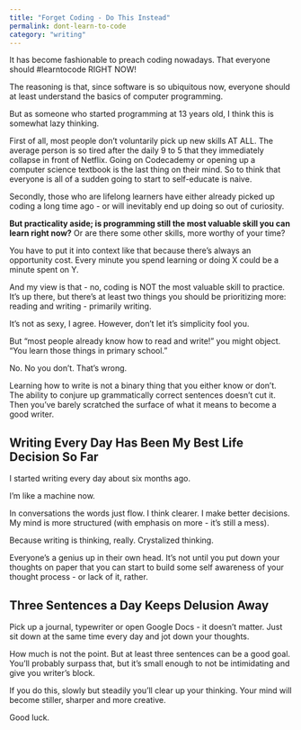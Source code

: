 ```yaml
---
title: "Forget Coding - Do This Instead"
permalink: dont-learn-to-code
category: "writing"
---
```


It has become fashionable to preach coding nowadays. That everyone should #learntocode RIGHT NOW!

The reasoning is that, since software is so ubiquitous now, everyone should at least understand the basics of computer programming.

But as someone who started programming at 13 years old, I think this is somewhat lazy thinking.

First of all, most people don’t voluntarily pick up new skills AT ALL. The average person is so tired after the daily 9 to 5 that they immediately collapse in front of Netflix. Going on Codecademy or opening up a computer science textbook is the last thing on their mind. So to think that everyone is all of a sudden going to start to self-educate is naive.

Secondly, those who are lifelong learners have either already picked up coding a long time ago - or will inevitably end up doing so out of curiosity.

**But practicality aside; is programming still the most valuable skill you can learn right now?** Or are there some other skills, more worthy of your time?

You have to put it into context like that because there’s always an opportunity cost. Every minute you spend learning or doing X could be a minute spent on Y.

And my view is that - no, coding is NOT the most valuable skill to practice. It’s up there, but there’s at least two things you should be prioritizing more: reading and writing - primarily writing.

It’s not as sexy, I agree. However, don’t let it’s simplicity fool you.

But “most people already know how to read and write!” you might object. “You learn those things in primary school.”

No. No you don’t. That’s wrong.

Learning how to write is not a binary thing that you either know or don’t. The ability to conjure up grammatically correct sentences doesn’t cut it. Then you’ve barely scratched the surface of what it means to become a good writer.

## Writing Every Day Has Been My Best Life Decision So Far

I started writing every day about six months ago.

I’m like a machine now.

In conversations the words just flow. I think clearer. I make better decisions. My mind is more structured (with emphasis on more - it’s still a mess).

Because writing is thinking, really. Crystalized thinking.

Everyone’s a genius up in their own head. It’s not until you put down your thoughts on paper that you can start to build some self awareness of your thought process - or lack of it, rather.

## Three Sentences a Day Keeps Delusion Away

Pick up a journal, typewriter or open Google Docs - it doesn’t matter. Just sit down at the same time every day and jot down your thoughts.

How much is not the point. But at least three sentences can be a good goal. You’ll probably surpass that, but it’s small enough to not be intimidating and give you writer’s block.

If you do this, slowly but steadily you’ll clear up your thinking. Your mind will become stiller, sharper and more creative.

Good luck.
